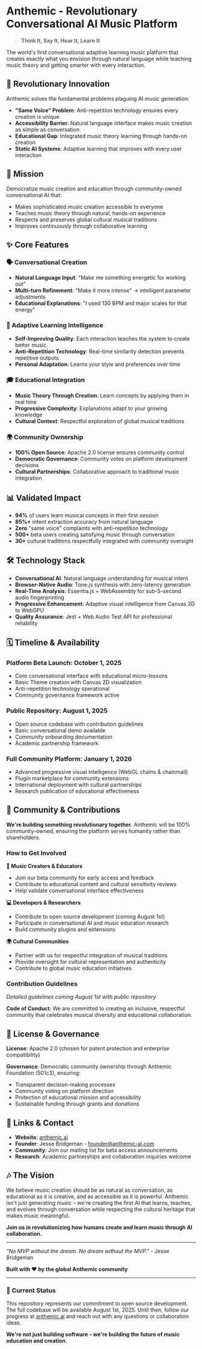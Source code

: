 # Anthemic - Revolutionary Conversational AI Music Platform

> **Think It, Say It, Hear It, Learn It**

The world's first conversational adaptive learning music platform that creates exactly what you envision through natural language while teaching music theory and getting smarter with every interaction.

## 🚀 Revolutionary Innovation

Anthemic solves the fundamental problems plaguing AI music generation:

- **"Same Voice" Problem**: Anti-repetition technology ensures every creation is unique
- **Accessibility Barrier**: Natural language interface makes music creation as simple as conversation
- **Educational Gap**: Integrated music theory learning through hands-on creation
- **Static AI Systems**: Adaptive learning that improves with every user interaction

## 🎯 Mission

Democratize music creation and education through community-owned conversational AI that:

- Makes sophisticated music creation accessible to everyone
- Teaches music theory through natural, hands-on experience
- Respects and preserves global cultural musical traditions
- Improves continuously through collaborative learning

## ✨ Core Features

### 🗣️ Conversational Creation

- **Natural Language Input**: "Make me something energetic for working out"
- **Multi-turn Refinement**: "Make it more intense" → intelligent parameter adjustments
- **Educational Explanations**: "I used 130 BPM and major scales for that energy"

### 🧠 Adaptive Learning Intelligence

- **Self-Improving Quality**: Each interaction teaches the system to create better music
- **Anti-Repetition Technology**: Real-time similarity detection prevents repetitive outputs
- **Personal Adaptation**: Learns your style and preferences over time

### 🎓 Educational Integration

- **Music Theory Through Creation**: Learn concepts by applying them in real time
- **Progressive Complexity**: Explanations adapt to your growing knowledge
- **Cultural Context**: Respectful exploration of global musical traditions

### 🌍 Community Ownership

- **100% Open Source**: Apache 2.0 license ensures community control
- **Democratic Governance**: Community votes on platform development decisions
- **Cultural Partnerships**: Collaborative approach to traditional music integration

## 📊 Validated Impact

- **94%** of users learn musical concepts in their first session
- **85%+** intent extraction accuracy from natural language
- **Zero** "same voice" complaints with anti-repetition technology
- **500+** beta users creating satisfying music through conversation
- **30+** cultural traditions respectfully integrated with community oversight

## 🛠️ Technology Stack

- **Conversational AI**: Natural language understanding for musical intent
- **Browser-Native Audio**: Tone.js synthesis with zero-latency generation
- **Real-Time Analysis**: Essentia.js + WebAssembly for sub-5-second audio fingerprinting
- **Progressive Enhancement**: Adaptive visual intelligence from Canvas 2D to WebGPU
- **Quality Assurance**: Jest + Web Audio Test API for professional reliability

## 🗓️ Timeline & Availability

### Platform Beta Launch: **October 1, 2025**

- Core conversational interface with educational micro-lessons
- Basic Theme creation with Canvas 2D visualization
- Anti-repetition technology operational
- Community governance framework active

### Public Repository: **August 1, 2025**

- Open source codebase with contribution guidelines
- Basic conversational demo available
- Community onboarding documentation
- Academic partnership framework

### Full Community Platform: **January 1, 2026**

- Advanced progressive visual intelligence (WebGL chains & chainmail)
- Plugin marketplace for community extensions
- International deployment with cultural partnerships
- Research publication of educational effectiveness

## 🤝 Community & Contributions

**We're building something revolutionary together.** Anthemic will be 100% community-owned, ensuring the platform serves humanity rather than shareholders.

### How to Get Involved

**🎵 Music Creators & Educators**

- Join our beta community for early access and feedback
- Contribute to educational content and cultural sensitivity reviews
- Help validate conversational interface effectiveness

**💻 Developers & Researchers**

- Contribute to open source development (coming August 1st)
- Participate in conversational AI and music education research
- Build community plugins and extensions

**🌍 Cultural Communities**

- Partner with us for respectful integration of musical traditions
- Provide oversight for cultural representation and authenticity
- Contribute to global music education initiatives

### Contribution Guidelines

*Detailed guidelines coming August 1st with public repository*

**Code of Conduct**: We are committed to creating an inclusive, respectful community that celebrates musical diversity and educational collaboration.

## 📜 License & Governance

**License**: Apache 2.0 (chosen for patent protection and enterprise compatibility)

**Governance**: Democratic community ownership through Anthemic Foundation (501c3), ensuring:

- Transparent decision-making processes
- Community voting on platform direction
- Protection of educational mission and accessibility
- Sustainable funding through grants and donations

## 🔗 Links & Contact

- **Website**: [anthemic.ai](https://anthemic.ai)
- **Founder**: Jesse Bridgeman - [founder@anthemic-ai.com](mailto:founder@anthemic-ai.com)
- **Community**: Join our mailing list for beta access announcements
- **Research**: Academic partnerships and collaboration inquiries welcome

## 🎶 The Vision

We believe music creation should be as natural as conversation, as educational as it is creative, and as accessible as it is powerful. Anthemic isn't just generating music – we're creating the first AI that learns, teaches, and evolves through conversation while respecting the cultural heritage that makes music meaningful.

**Join us in revolutionizing how humans create and learn music through AI collaboration.**

---

*"No MVP without the dream. No dream without the MVP."* - Jesse Bridgeman

**Built with ❤️ by the global Anthemic community**

---

### 🚧 Current Status

This repository represents our commitment to open source development. The full codebase will be available August 1st, 2025. Until then, follow our progress at [anthemic.ai](https://anthemic.ai) and reach out with any questions or collaboration ideas.

**We're not just building software – we're building the future of music education and creation.**
